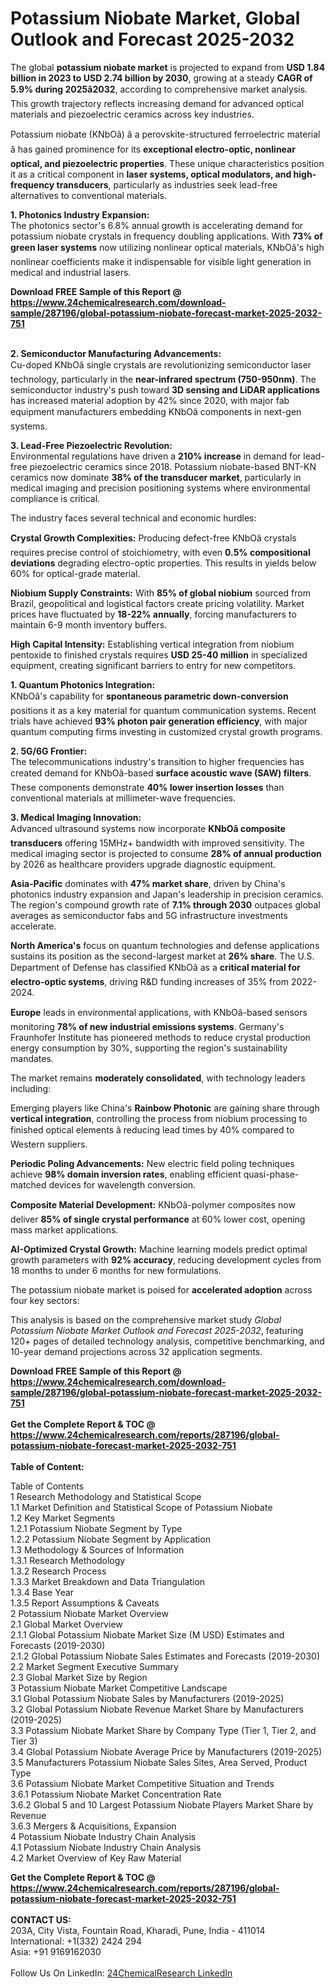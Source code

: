 <h1>Potassium Niobate Market, Global Outlook and Forecast 2025-2032</h1><p>The global <strong>potassium niobate market</strong> is projected to expand from <strong>USD 1.84 billion in 2023 to USD 2.74 billion by 2030</strong>, growing at a steady <strong>CAGR of 5.9% during 2025â2032</strong>, according to comprehensive market analysis. This growth trajectory reflects increasing demand for advanced optical materials and piezoelectric ceramics across key industries.</p><p>Potassium niobate (KNbOâ) â a perovskite-structured ferroelectric material â has gained prominence for its <strong>exceptional electro-optic, nonlinear optical, and piezoelectric properties</strong>. These unique characteristics position it as a critical component in <strong>laser systems, optical modulators, and high-frequency transducers</strong>, particularly as industries seek lead-free alternatives to conventional materials.</p><p><strong>1. Photonics Industry Expansion:</strong><br>
The photonics sector's 6.8% annual growth is accelerating demand for potassium niobate crystals in frequency doubling applications. With <strong>73% of green laser systems</strong> now utilizing nonlinear optical materials, KNbOâ's high nonlinear coefficients make it indispensable for visible light generation in medical and industrial lasers.</p><div><b>Download FREE Sample of this Report @ 
            <a href="https://www.24chemicalresearch.com/download-sample/287196/global-potassium-niobate-forecast-market-2025-2032-751">
            https://www.24chemicalresearch.com/download-sample/287196/global-potassium-niobate-forecast-market-2025-2032-751</a></b></div><br><p><strong>2. Semiconductor Manufacturing Advancements:</strong><br>
Cu-doped KNbOâ single crystals are revolutionizing semiconductor laser technology, particularly in the <strong>near-infrared spectrum (750-950nm)</strong>. The semiconductor industry's push toward <strong>3D sensing and LiDAR applications</strong> has increased material adoption by 42% since 2020, with major fab equipment manufacturers embedding KNbOâ components in next-gen systems.</p><p><strong>3. Lead-Free Piezoelectric Revolution:</strong><br>
Environmental regulations have driven a <strong>210% increase</strong> in demand for lead-free piezoelectric ceramics since 2018. Potassium niobate-based BNT-KN ceramics now dominate <strong>38% of the transducer market</strong>, particularly in medical imaging and precision positioning systems where environmental compliance is critical.</p><p>The industry faces several technical and economic hurdles:</p><p><strong>Crystal Growth Complexities:</strong> Producing defect-free KNbOâ crystals requires precise control of stoichiometry, with even <strong>0.5% compositional deviations</strong> degrading electro-optic properties. This results in yields below 60% for optical-grade material.</p><p><strong>Niobium Supply Constraints:</strong> With <strong>85% of global niobium</strong> sourced from Brazil, geopolitical and logistical factors create pricing volatility. Market prices have fluctuated by <strong>18-22% annually</strong>, forcing manufacturers to maintain 6-9 month inventory buffers.</p><p><strong>High Capital Intensity:</strong> Establishing vertical integration from niobium pentoxide to finished crystals requires <strong>USD 25-40 million</strong> in specialized equipment, creating significant barriers to entry for new competitors.</p><p><strong>1. Quantum Photonics Integration:</strong><br>
KNbOâ's capability for <strong>spontaneous parametric down-conversion</strong> positions it as a key material for quantum communication systems. Recent trials have achieved <strong>93% photon pair generation efficiency</strong>, with major quantum computing firms investing in customized crystal growth programs.</p><p><strong>2. 5G/6G Frontier:</strong><br>
The telecommunications industry's transition to higher frequencies has created demand for KNbOâ-based <strong>surface acoustic wave (SAW) filters</strong>. These components demonstrate <strong>40% lower insertion losses</strong> than conventional materials at millimeter-wave frequencies.</p><p><strong>3. Medical Imaging Innovation:</strong><br>
Advanced ultrasound systems now incorporate <strong>KNbOâ composite transducers</strong> offering 15MHz+ bandwidth with improved sensitivity. The medical imaging sector is projected to consume <strong>28% of annual production</strong> by 2026 as healthcare providers upgrade diagnostic equipment.</p><p><strong>Asia-Pacific</strong> dominates with <strong>47% market share</strong>, driven by China's photonics industry expansion and Japan's leadership in precision ceramics. The region's compound growth rate of <strong>7.1% through 2030</strong> outpaces global averages as semiconductor fabs and 5G infrastructure investments accelerate.</p><p><strong>North America's</strong> focus on quantum technologies and defense applications sustains its position as the second-largest market at <strong>26% share</strong>. The U.S. Department of Defense has classified KNbOâ as a <strong>critical material for electro-optic systems</strong>, driving R&amp;D funding increases of 35% from 2022-2024.</p><p><strong>Europe</strong> leads in environmental applications, with KNbOâ-based sensors monitoring <strong>78% of new industrial emissions systems</strong>. Germany's Fraunhofer Institute has pioneered methods to reduce crystal production energy consumption by 30%, supporting the region's sustainability mandates.</p><p>The market remains <strong>moderately consolidated</strong>, with technology leaders including:</p><p>Emerging players like China's <strong>Rainbow Photonic</strong> are gaining share through <strong>vertical integration</strong>, controlling the process from niobium processing to finished optical elements â reducing lead times by 40% compared to Western suppliers.</p><p><strong>Periodic Poling Advancements:</strong> New electric field poling techniques achieve <strong>98% domain inversion rates</strong>, enabling efficient quasi-phase-matched devices for wavelength conversion.</p><p><strong>Composite Material Development:</strong> KNbOâ-polymer composites now deliver <strong>85% of single crystal performance</strong> at 60% lower cost, opening mass market applications.</p><p><strong>AI-Optimized Crystal Growth:</strong> Machine learning models predict optimal growth parameters with <strong>92% accuracy</strong>, reducing development cycles from 18 months to under 6 months for new formulations.</p><p>The potassium niobate market is poised for <strong>accelerated adoption</strong> across four key sectors:</p><p>This analysis is based on the comprehensive market study <em>Global Potassium Niobate Market Outlook and Forecast 2025-2032</em>, featuring 120+ pages of detailed technology analysis, competitive benchmarking, and 10-year demand projections across 32 application segments.</p><div><b>Download FREE Sample of this Report @ 
            <a href="https://www.24chemicalresearch.com/download-sample/287196/global-potassium-niobate-forecast-market-2025-2032-751">
            https://www.24chemicalresearch.com/download-sample/287196/global-potassium-niobate-forecast-market-2025-2032-751</a></b></div><br><div><b>Get the Complete Report & TOC @ 
            <a href="https://www.24chemicalresearch.com/reports/287196/global-potassium-niobate-forecast-market-2025-2032-751">
            https://www.24chemicalresearch.com/reports/287196/global-potassium-niobate-forecast-market-2025-2032-751</a></b></div><br>
            <b>Table of Content:</b><p>Table of Contents<br />
1 Research Methodology and Statistical Scope<br />
1.1 Market Definition and Statistical Scope of Potassium Niobate<br />
1.2 Key Market Segments<br />
1.2.1 Potassium Niobate Segment by Type<br />
1.2.2 Potassium Niobate Segment by Application<br />
1.3 Methodology & Sources of Information<br />
1.3.1 Research Methodology<br />
1.3.2 Research Process<br />
1.3.3 Market Breakdown and Data Triangulation<br />
1.3.4 Base Year<br />
1.3.5 Report Assumptions & Caveats<br />
2 Potassium Niobate Market Overview<br />
2.1 Global Market Overview<br />
2.1.1 Global Potassium Niobate Market Size (M USD) Estimates and Forecasts (2019-2030)<br />
2.1.2 Global Potassium Niobate Sales Estimates and Forecasts (2019-2030)<br />
2.2 Market Segment Executive Summary<br />
2.3 Global Market Size by Region<br />
3 Potassium Niobate Market Competitive Landscape<br />
3.1 Global Potassium Niobate Sales by Manufacturers (2019-2025)<br />
3.2 Global Potassium Niobate Revenue Market Share by Manufacturers (2019-2025)<br />
3.3 Potassium Niobate Market Share by Company Type (Tier 1, Tier 2, and Tier 3)<br />
3.4 Global Potassium Niobate Average Price by Manufacturers (2019-2025)<br />
3.5 Manufacturers Potassium Niobate Sales Sites, Area Served, Product Type<br />
3.6 Potassium Niobate Market Competitive Situation and Trends<br />
3.6.1 Potassium Niobate Market Concentration Rate<br />
3.6.2 Global 5 and 10 Largest Potassium Niobate Players Market Share by Revenue<br />
3.6.3 Mergers & Acquisitions, Expansion<br />
4 Potassium Niobate Industry Chain Analysis<br />
4.1 Potassium Niobate Industry Chain Analysis<br />
4.2 Market Overview of Key Raw Material</p><div><b>Get the Complete Report & TOC @ 
            <a href="https://www.24chemicalresearch.com/reports/287196/global-potassium-niobate-forecast-market-2025-2032-751">
            https://www.24chemicalresearch.com/reports/287196/global-potassium-niobate-forecast-market-2025-2032-751</a></b></div><br><b>CONTACT US:</b><br>
            203A, City Vista, Fountain Road, Kharadi, Pune, India - 411014<br>
            International: +1(332) 2424 294<br>
            Asia: +91 9169162030 <br><br>
            Follow Us On LinkedIn: <a href="https://www.linkedin.com/company/24chemicalresearch/">24ChemicalResearch LinkedIn</a>